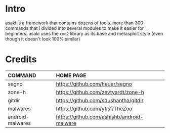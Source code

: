 # Intro
asaki is a framework that contains dozens of tools. more than 300 commands that I divided into several modules to make it easier for beginners. asaki uses the `cmd2` library as its base and metasploit style (even though it doesn't look 100% similar)


# Credits

| COMMAND          | HOME PAGE                                  |
|:-----------------|:-------------------------------------------|
| segno            | https://github.com/heuer/segno             |
| zone-h           | https://github.com/zevtyardt/zone-h        |
| gitdir           | https://github.com/sdushantha/gitdir       |
| malwares         | https://github.com/ytisf/TheZoo            |
| android-malwares | https://github.com/ashishb/android-malware |

